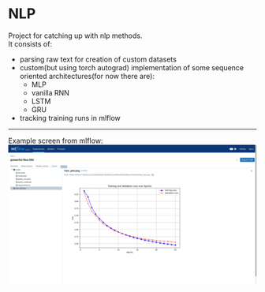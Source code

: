 # NLP
Project for catching up with nlp methods.\
It consists of:
- parsing raw text for creation of custom datasets
- custom(but using torch autograd) implementation of some sequence oriented architectures(for now there are):
  - MLP
  - vanilla RNN
  - LSTM
  - GRU
- tracking training runs in mlflow
***
Example screen from mlflow:
![](repository/mlflow.png)